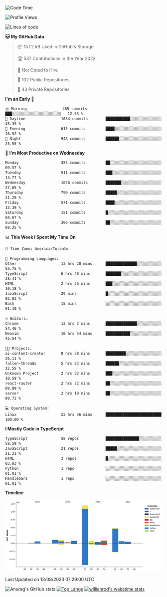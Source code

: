 <!--START_SECTION:waka-->
![Code Time](http://img.shields.io/badge/Code%20Time-473%20hrs%205%20mins-blue)

![Profile Views](http://img.shields.io/badge/Profile%20Views-0-blue)

![Lines of code](https://img.shields.io/badge/From%20Hello%20World%20I%27ve%20Written-2.4%20million%20lines%20of%20code-blue)

**🐱 My GitHub Data** 

> 📦 157.2 kB Used in GitHub's Storage 
 > 
> 🏆 537 Contributions in the Year 2023
 > 
> 🚫 Not Opted to Hire
 > 
> 📜 102 Public Repositories 
 > 
> 🔑 43 Private Repositories 
 > 
**I'm an Early 🐤** 

```text
🌞 Morning                465 commits         ███░░░░░░░░░░░░░░░░░░░░░░   12.53 % 
🌆 Daytime                1684 commits        ███████████░░░░░░░░░░░░░░   45.39 % 
🌃 Evening                613 commits         ████░░░░░░░░░░░░░░░░░░░░░   16.52 % 
🌙 Night                  948 commits         ██████░░░░░░░░░░░░░░░░░░░   25.55 % 
```
📅 **I'm Most Productive on Wednesday** 

```text
Monday                   355 commits         ██░░░░░░░░░░░░░░░░░░░░░░░   09.57 % 
Tuesday                  511 commits         ███░░░░░░░░░░░░░░░░░░░░░░   13.77 % 
Wednesday                1026 commits        ███████░░░░░░░░░░░░░░░░░░   27.65 % 
Thursday                 790 commits         █████░░░░░░░░░░░░░░░░░░░░   21.29 % 
Friday                   571 commits         ████░░░░░░░░░░░░░░░░░░░░░   15.39 % 
Saturday                 151 commits         █░░░░░░░░░░░░░░░░░░░░░░░░   04.07 % 
Sunday                   306 commits         ██░░░░░░░░░░░░░░░░░░░░░░░   08.25 % 
```


📊 **This Week I Spent My Time On** 

```text
🕑︎ Time Zone: America/Toronto

💬 Programming Languages: 
Other                    13 hrs 20 mins      ██████████████░░░░░░░░░░░   55.75 % 
TypeScript               6 hrs 48 mins       ███████░░░░░░░░░░░░░░░░░░   28.41 % 
HTML                     2 hrs 26 mins       ███░░░░░░░░░░░░░░░░░░░░░░   10.18 % 
JavaScript               29 mins             █░░░░░░░░░░░░░░░░░░░░░░░░   02.03 % 
Bash                     15 mins             ░░░░░░░░░░░░░░░░░░░░░░░░░   01.10 % 

🔥 Editors: 
Chrome                   13 hrs 2 mins       ██████████████░░░░░░░░░░░   54.46 % 
Neovim                   10 hrs 54 mins      ███████████░░░░░░░░░░░░░░   45.54 % 

🐱‍💻 Projects: 
ai-content-creator       8 hrs 38 mins       █████████░░░░░░░░░░░░░░░░   36.11 % 
fallen-threads           5 hrs 23 mins       ██████░░░░░░░░░░░░░░░░░░░   22.55 % 
Unknown Project          2 hrs 32 mins       ███░░░░░░░░░░░░░░░░░░░░░░   10.59 % 
react-router             2 hrs 22 mins       ██░░░░░░░░░░░░░░░░░░░░░░░   09.89 % 
server                   2 hrs 19 mins       ██░░░░░░░░░░░░░░░░░░░░░░░   09.72 % 

💻 Operating System: 
Linux                    23 hrs 56 mins      █████████████████████████   100.00 % 
```

**I Mostly Code in TypeScript** 

```text
TypeScript               58 repos            ███████████████░░░░░░░░░░   58.59 % 
JavaScript               21 repos            █████░░░░░░░░░░░░░░░░░░░░   21.21 % 
HTML                     3 repos             █░░░░░░░░░░░░░░░░░░░░░░░░   03.03 % 
Python                   1 repo              ░░░░░░░░░░░░░░░░░░░░░░░░░   01.01 % 
Handlebars               1 repo              ░░░░░░░░░░░░░░░░░░░░░░░░░   01.01 % 
```



**Timeline**

![Lines of Code chart](https://raw.githubusercontent.com/wise-introvert/wise-introvert/master/assets/bar_graph.png)


 Last Updated on 13/08/2023 07:29:00 UTC
<!--END_SECTION:waka-->

![Anurag's GitHub stats](https://github-readme-stats.vercel.app/api?username=wise-introvert&count_private=true&show_icons=true)
[![Top Langs](https://github-readme-stats.vercel.app/api/top-langs/?username=wise-introvert&langs_count=10)](https://github.com/anuraghazra/github-readme-stats)
[![willianrod's wakatime stats](https://github-readme-stats.vercel.app/api/wakatime?username=wiseintrovert)](https://github.com/anuraghazra/github-readme-stats)
